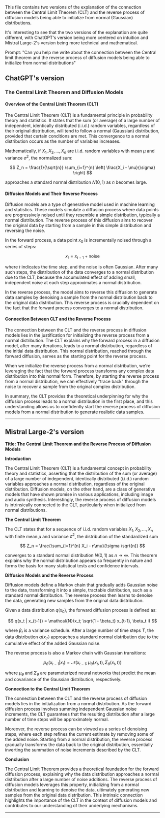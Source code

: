 This file contains two versions of the explanation of the connection between the Central Limit Theorem (CLT) and the reverse process of diffusion models being able to initialize from normal (Gaussian) distributions.

It's interesting to see that the two versions of the explanation are quite different, with ChatGPT's version being more centered on intuition and Mistral Large-2's version being more technical and mathematical.

Prompt: "Can you help me write about the connection between the Central limit theorem and the reverse process of diffusion models being able to initialize from normal distributions"


## ChatGPT's version

### The Central Limit Theorem and Diffusion Models

#### Overview of the Central Limit Theorem (CLT)

The Central Limit Theorem (CLT) is a fundamental principle in probability theory and statistics. It states that the sum (or average) of a large number of independent, identically distributed (i.i.d.) random variables, regardless of their original distribution, will tend to follow a normal (Gaussian) distribution, provided that certain conditions are met. This convergence to a normal distribution occurs as the number of variables increases.

Mathematically, if $X_1, X_2, \dots, X_n$ are i.i.d. random variables with mean $\mu$ and variance $\sigma^2$, the normalized sum:

$$
Z_n = \frac{1}{\sqrt{n}} \sum_{i=1}^{n} \left( \frac{X_i - \mu}{\sigma} \right)
$$

approaches a standard normal distribution $N(0,1)$ as $n$ becomes large.

#### Diffusion Models and Their Reverse Process

Diffusion models are a type of generative model used in machine learning and statistics. These models simulate a diffusion process where data points are progressively noised until they resemble a simple distribution, typically a normal distribution. The reverse process of this diffusion aims to recover the original data by starting from a sample in this simple distribution and reversing the noise.

In the forward process, a data point $x_0$ is incrementally noised through a series of steps:

$$
x_t = x_{t-1} + \text{noise}
$$

where $t$ indicates the time step, and the noise is often Gaussian. After many such steps, the distribution of the data converges to a normal distribution due to the CLT, because the accumulated effect of adding small, independent noise at each step approximates a normal distribution.

In the reverse process, the model aims to reverse this diffusion to generate data samples by denoising a sample from the normal distribution back to the original data distribution. This reverse process is crucially dependent on the fact that the forward process converges to a normal distribution.

#### Connection Between CLT and the Reverse Process

The connection between the CLT and the reverse process in diffusion models lies in the justification for initializing the reverse process from a normal distribution. The CLT explains why the forward process in a diffusion model, after many iterations, leads to a normal distribution, regardless of the initial data distribution. This normal distribution, reached through the forward diffusion, serves as the starting point for the reverse process.

When we initialize the reverse process from a normal distribution, we're leveraging the fact that the forward process transforms any complex data distribution into this normal form. Therefore, by starting the reverse process from a normal distribution, we can effectively "trace back" through the noise to recover a sample from the original complex distribution.

In summary, the CLT provides the theoretical underpinning for why the diffusion process leads to a normal distribution in the first place, and this understanding allows us to confidently start the reverse process of diffusion models from a normal distribution to generate realistic data samples.

---


## Mistral Large-2's version


**Title: The Central Limit Theorem and the Reverse Process of Diffusion Models**

**Introduction**

The Central Limit Theorem (CLT) is a fundamental concept in probability theory and statistics, asserting that the distribution of the sum (or average) of a large number of independent, identically distributed (i.i.d.) random variables approaches a normal distribution, regardless of the original distribution. Diffusion models, on the other hand, are a class of generative models that have shown promise in various applications, including image and audio synthesis. Interestingly, the reverse process of diffusion models is intrinsically connected to the CLT, particularly when initialized from normal distributions.

**The Central Limit Theorem**

The CLT states that for a sequence of i.i.d. random variables $X_1, X_2, \ldots, X_n$ with finite mean $\mu$ and variance $\sigma^2$, the distribution of the standardized sum

$$
Z_n = \frac{\sum_{i=1}^{n} X_i - n\mu}{\sigma \sqrt{n}}
$$

converges to a standard normal distribution $N(0, 1)$ as $n \to \infty$. This theorem explains why the normal distribution appears so frequently in nature and forms the basis for many statistical tests and confidence intervals.

**Diffusion Models and the Reverse Process**

Diffusion models define a Markov chain that gradually adds Gaussian noise to the data, transforming it into a simple, tractable distribution, such as a standard normal distribution. The reverse process then learns to denoise the data, generating new samples from the original data distribution.

Given a data distribution $q(x_0)$, the forward diffusion process is defined as:

$$
q(x_t | x_{t-1}) = \mathcal{N}(x_t; \sqrt{1 - \beta_t} x_{t-1}, \beta_t I)
$$

where $\beta_t$ is a variance schedule. After a large number of time steps $T$, the data distribution $q(x_T)$ approaches a standard normal distribution due to the cumulative effect of the added Gaussian noise.

The reverse process is also a Markov chain with Gaussian transitions:

$$
p_\theta(x_{t-1} | x_t) = \mathcal{N}(x_{t-1}; \mu_\theta(x_t, t), \Sigma_\theta(x_t, t))
$$

where $\mu_\theta$ and $\Sigma_\theta$ are parameterized neural networks that predict the mean and covariance of the Gaussian distribution, respectively.

**Connection to the Central Limit Theorem**

The connection between the CLT and the reverse process of diffusion models lies in the initialization from a normal distribution. As the forward diffusion process involves summing independent Gaussian noise increments, the CLT guarantees that the resulting distribution after a large number of time steps will be approximately normal.

Moreover, the reverse process can be viewed as a series of denoising steps, where each step refines the current estimate by removing some of the added noise. Starting from a normal distribution, the reverse process gradually transforms the data back to the original distribution, essentially inverting the summation of noise increments described by the CLT.

**Conclusion**

The Central Limit Theorem provides a theoretical foundation for the forward diffusion process, explaining why the data distribution approaches a normal distribution after a large number of noise additions. The reverse process of diffusion models leverages this property, initializing from a normal distribution and learning to denoise the data, ultimately generating new samples from the original data distribution. This intrinsic connection highlights the importance of the CLT in the context of diffusion models and contributes to our understanding of their underlying mechanisms.

---